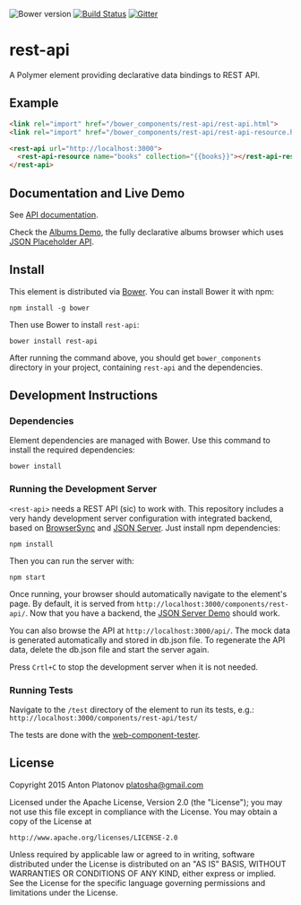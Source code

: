 ![Bower version](https://img.shields.io/bower/v/rest-api.svg)
[![Build Status](https://travis-ci.org/platosha/rest-api.svg?branch=master)](https://travis-ci.org/platosha/rest-api)
[![Gitter](https://badges.gitter.im/platosha/rest-api.svg)](https://gitter.im/platosha/rest-api?utm_source=badge&utm_medium=badge&utm_campaign=pr-badge)

# rest-api

A Polymer element providing declarative data bindings to REST API.

## Example

```html
<link rel="import" href="/bower_components/rest-api/rest-api.html">
<link rel="import" href="/bower_components/rest-api/rest-api-resource.html">

<rest-api url="http://localhost:3000">
  <rest-api-resource name="books" collection="{{books}}"></rest-api-resource>
</rest-api>
```

## Documentation and Live Demo

See [API documentation](https://platosha.github.io/rest-api/components/rest-api/).

Check the [Albums Demo](http://platosha.github.io/rest-api/components/rest-api/demo/index.html), the fully declarative albums browser which uses [JSON Placeholder API](http://jsonplaceholder.typicode.com/).

## Install

This element is distributed via [Bower](http://bower.io/). You can install
Bower it with npm:

    npm install -g bower

Then use Bower to install `rest-api`:

    bower install rest-api

After running the command above, you should get `bower_components` directory
in your project, containing `rest-api` and the dependencies.

## Development Instructions

### Dependencies

Element dependencies are managed with Bower. Use this command to install the
required dependencies:

    bower install

### Running the Development Server

`<rest-api>` needs a REST API (sic) to work with. This repository includes a
very handy development server configuration with integrated backend, based on
[BrowserSync](https://www.browsersync.io/) and
[JSON Server](https://github.com/typicode/json-server). Just install npm
dependencies:

    npm install

Then you can run the server with:

    npm start

Once running, your browser should automatically navigate to the element's page.
By default, it is served from `http://localhost:3000/components/rest-api/`. Now
that you have a backend, the [JSON Server Demo](http://localhost:3000/compontents/rest-api/demo/json-server.html)
should work.

You can also browse the API at `http://localhost:3000/api/`. The mock data is
generated automatically and stored in db.json file. To regenerate the API data,
delete the db.json file and start the server again.

Press `Crtl+C` to stop the development server when it is not needed.

### Running Tests

Navigate to the `/test` directory of the element to run its tests, e.g.:
`http://localhost:3000/components/rest-api/test/`

The tests are done with the [web-component-tester](https://github.com/Polymer/web-component-tester).

## License

Copyright 2015 Anton Platonov <platosha@gmail.com>

Licensed under the Apache License, Version 2.0 (the "License");
you may not use this file except in compliance with the License.
You may obtain a copy of the License at

    http://www.apache.org/licenses/LICENSE-2.0

Unless required by applicable law or agreed to in writing, software
distributed under the License is distributed on an "AS IS" BASIS,
WITHOUT WARRANTIES OR CONDITIONS OF ANY KIND, either express or implied.
See the License for the specific language governing permissions and
limitations under the License.
